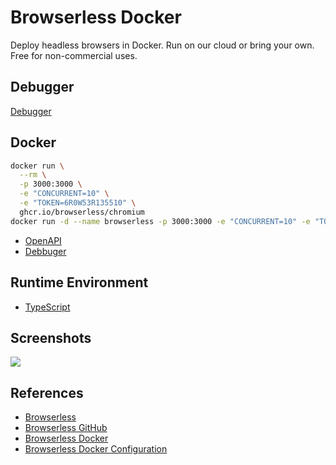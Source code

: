 # Browserless Docker

Deploy headless browsers in Docker. Run on our cloud or bring your own. Free for non-commercial uses.

## Debugger
[Debugger](https://chrome.browserless.io/)

## Docker
```sh
docker run \
  --rm \
  -p 3000:3000 \
  -e "CONCURRENT=10" \
  -e "TOKEN=6R0W53R135510" \
  ghcr.io/browserless/chromium
docker run -d --name browserless -p 3000:3000 -e "CONCURRENT=10" -e "TOKEN=6R0W53R135510" ghcr.io/browserless/chromium
```
- [OpenAPI](http://localhost:3000/docs)
- [Debbuger](http://localhost:3000/debugger/?token=6R0W53R135510)

## Runtime Environment
- [TypeScript](https://www.typescriptlang.org/)

## Screenshots
![](https://cdn.prod.website-files.com/65cb4923a3a6b08fe1124094/664c72a1d8ef1a9b43e78bf3_Scraping%20with%20Scrapy%20(1).svg)

## References
- [Browserless](https://browserless.io/)
- [Browserless GitHub](https://github.com/browserless/browserless)
- [Browserless Docker](https://docs.browserless.io/Docker/docker-quickstart)
- [Browserless Docker Configuration](https://docs.browserless.io/Docker/docker)